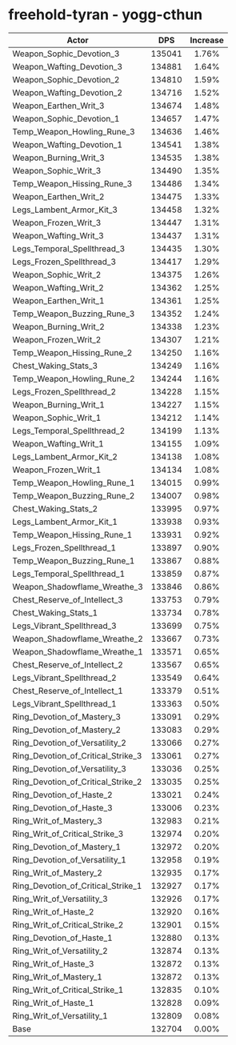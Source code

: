 # freehold-tyran - yogg-cthun
| Actor | DPS | Increase |
|---|:---:|:---:|
|Weapon_Sophic_Devotion_3|135041|1.76%|
|Weapon_Wafting_Devotion_3|134881|1.64%|
|Weapon_Sophic_Devotion_2|134810|1.59%|
|Weapon_Wafting_Devotion_2|134716|1.52%|
|Weapon_Earthen_Writ_3|134674|1.48%|
|Weapon_Sophic_Devotion_1|134657|1.47%|
|Temp_Weapon_Howling_Rune_3|134636|1.46%|
|Weapon_Wafting_Devotion_1|134541|1.38%|
|Weapon_Burning_Writ_3|134535|1.38%|
|Weapon_Sophic_Writ_3|134490|1.35%|
|Temp_Weapon_Hissing_Rune_3|134486|1.34%|
|Weapon_Earthen_Writ_2|134475|1.33%|
|Legs_Lambent_Armor_Kit_3|134458|1.32%|
|Weapon_Frozen_Writ_3|134447|1.31%|
|Weapon_Wafting_Writ_3|134437|1.31%|
|Legs_Temporal_Spellthread_3|134435|1.30%|
|Legs_Frozen_Spellthread_3|134417|1.29%|
|Weapon_Sophic_Writ_2|134375|1.26%|
|Weapon_Wafting_Writ_2|134362|1.25%|
|Weapon_Earthen_Writ_1|134361|1.25%|
|Temp_Weapon_Buzzing_Rune_3|134352|1.24%|
|Weapon_Burning_Writ_2|134338|1.23%|
|Weapon_Frozen_Writ_2|134307|1.21%|
|Temp_Weapon_Hissing_Rune_2|134250|1.16%|
|Chest_Waking_Stats_3|134249|1.16%|
|Temp_Weapon_Howling_Rune_2|134244|1.16%|
|Legs_Frozen_Spellthread_2|134228|1.15%|
|Weapon_Burning_Writ_1|134227|1.15%|
|Weapon_Sophic_Writ_1|134212|1.14%|
|Legs_Temporal_Spellthread_2|134199|1.13%|
|Weapon_Wafting_Writ_1|134155|1.09%|
|Legs_Lambent_Armor_Kit_2|134138|1.08%|
|Weapon_Frozen_Writ_1|134134|1.08%|
|Temp_Weapon_Howling_Rune_1|134015|0.99%|
|Temp_Weapon_Buzzing_Rune_2|134007|0.98%|
|Chest_Waking_Stats_2|133995|0.97%|
|Legs_Lambent_Armor_Kit_1|133938|0.93%|
|Temp_Weapon_Hissing_Rune_1|133931|0.92%|
|Legs_Frozen_Spellthread_1|133897|0.90%|
|Temp_Weapon_Buzzing_Rune_1|133867|0.88%|
|Legs_Temporal_Spellthread_1|133859|0.87%|
|Weapon_Shadowflame_Wreathe_3|133846|0.86%|
|Chest_Reserve_of_Intellect_3|133753|0.79%|
|Chest_Waking_Stats_1|133734|0.78%|
|Legs_Vibrant_Spellthread_3|133699|0.75%|
|Weapon_Shadowflame_Wreathe_2|133667|0.73%|
|Weapon_Shadowflame_Wreathe_1|133571|0.65%|
|Chest_Reserve_of_Intellect_2|133567|0.65%|
|Legs_Vibrant_Spellthread_2|133549|0.64%|
|Chest_Reserve_of_Intellect_1|133379|0.51%|
|Legs_Vibrant_Spellthread_1|133363|0.50%|
|Ring_Devotion_of_Mastery_3|133091|0.29%|
|Ring_Devotion_of_Mastery_2|133083|0.29%|
|Ring_Devotion_of_Versatility_2|133066|0.27%|
|Ring_Devotion_of_Critical_Strike_3|133061|0.27%|
|Ring_Devotion_of_Versatility_3|133036|0.25%|
|Ring_Devotion_of_Critical_Strike_2|133035|0.25%|
|Ring_Devotion_of_Haste_2|133021|0.24%|
|Ring_Devotion_of_Haste_3|133006|0.23%|
|Ring_Writ_of_Mastery_3|132983|0.21%|
|Ring_Writ_of_Critical_Strike_3|132974|0.20%|
|Ring_Devotion_of_Mastery_1|132972|0.20%|
|Ring_Devotion_of_Versatility_1|132958|0.19%|
|Ring_Writ_of_Mastery_2|132935|0.17%|
|Ring_Devotion_of_Critical_Strike_1|132927|0.17%|
|Ring_Writ_of_Versatility_3|132926|0.17%|
|Ring_Writ_of_Haste_2|132920|0.16%|
|Ring_Writ_of_Critical_Strike_2|132901|0.15%|
|Ring_Devotion_of_Haste_1|132880|0.13%|
|Ring_Writ_of_Versatility_2|132874|0.13%|
|Ring_Writ_of_Haste_3|132872|0.13%|
|Ring_Writ_of_Mastery_1|132872|0.13%|
|Ring_Writ_of_Critical_Strike_1|132835|0.10%|
|Ring_Writ_of_Haste_1|132828|0.09%|
|Ring_Writ_of_Versatility_1|132809|0.08%|
|Base|132704|0.00%|
